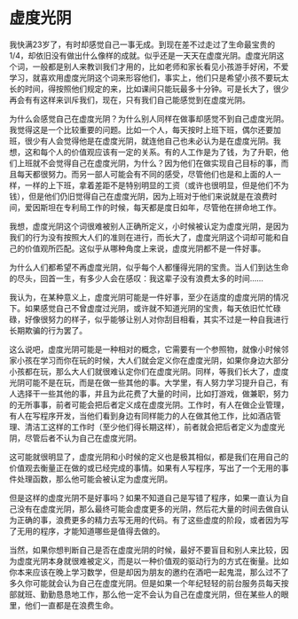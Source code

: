 # 虚度光阴

我快满23岁了，有时却感觉自己一事无成。到现在差不过走过了生命最宝贵的1/4，却依旧没有做出什么像样的成就。似乎还是一天天在虚度光阴。虚度光阴这个词，一般都是别人来教训我们才用的，比如老师和家长看见小孩游手好闲，不爱学习，就喜欢用虚度光阴这个词来形容他们，事实上，他们只是希望小孩不要玩太长的时间，得按照他们规定的来，比如课间只能玩最多十分钟。可是长大了，很少再会有有这样来训斥我们，现在，只有我们自己能感觉到在虚度光阴。

为什么会感觉自己在虚度光阴？为什么别人同样在做事却感觉不到自己虚度光阴。我觉得这是一个比较重要的问题。比如一个人，每天按时上班下班，偶尔还要加班，很少有人会觉得他是在虚度光阴，就连他自己也未必认为是在虚度光阴。我想，这和每个人的价值观应该有一定的关系。有的人工作是为了钱，为了升职，他们上班就不会觉得自己在虚度光阴，为什么？因为他们在做实现自己目标的事，而且每天都很努力。而另一部人可能会有不同的感受，尽管他们也是和上面的人一样，一样的上下班，拿着差距不是特别明显的工资（或许也很明显，但是他们不为钱），但是他们仍旧觉得自己在虚度光阴，因为上班对于他们来说就是在浪费时间，爱因斯坦在专利局工作的时候，每天都是度日如年，尽管他在拼命地工作。

我想，虚度光阴这个词很难被别人正确所定义，小时候被认定为虚度光阴，是因为我们的行为没有按照大人们的准则在进行，而长大了，虚度光阴这个词却可能和自己的价值观所匹配。这似乎从哪种角度上来说，虚度光阴都不是一件好事。

为什么人们都希望不再虚度光阴，似乎每个人都懂得光阴的宝贵。当人们到达生命的尽头，回首一生，有多少人会在感叹：我这辈子没有浪费太多的时间……

我认为，在某种意义上，虚度光阴可能是一件好事，至少在适度的虚度光阴的情况下。如果感觉自己不曾虚度过光阴，或许就不知道光阴的宝贵，每天依旧忙忙碌碌，好像很努力的样子，似乎能够让别人对你刮目相看，其实不过是一种自我进行长期欺骗的行为罢了。

这么说吧，虚度光阴可能是一种相对的概念，它需要有一个参照物，就像小时候邻家小孩在学习而你在玩的时候，大人们就会定义你在虚度光阴，如果你身边大部分小孩都在玩，那么大人们就很难认定你们在虚度光阴。同样，等我们长大了，虚度光阴可能不是在玩，而是在做一些其他的事。大学里，有人努力学习提升自己，有人选择干一些其他的事，并且为此花费了大量的时间，比如打游戏，做兼职，努力的无所事事，前者可能会把后者定义成在虚度光阴。工作时，有人在做企业管理，有人在写程序开发，当他们看到身边有同样能力的人在做其他工作，比如酒店管理、清洁工这样的工作时（至少他们得长期这样），前者就会把后者定义为虚度光阴，尽管后者不认为自己在虚度光阴。

这可能就很明显了，虚度光阴和小时候的定义也是极其相似，都是我们在用自己的价值观去衡量正在做的或已经完成的事情。如果有人写程序，写出了一个无用的事件处理函数，那么他可能会被认定为虚度光阴。

但是这样的虚度光阴不是好事吗？如果不知道自己是写错了程序，如果一直认为自己没有在虚度光阴，那么最终可能会虚度更多的光阴，然后花大量的时间去做自认为正确的事，浪费更多的精力去写无用的代码。有了这些虚度的阶段，或者因为写了无用的程序，才能知道哪些是值得去做的。

当然，如果你想判断自己是否在虚度光阴的时候，最好不要盲目和别人来比较，因为虚度光阴本身就很难被定义，而是以一种价值观的驱动行为的方式在衡量。比如你本来应该在晚上学习数学，但是却因为朋友的邀约在酒吧一起鬼混，那么过不了多久你可能就会认为自己在虚度光阴。但是如果一个年纪轻轻的前台服务员每天按部就班、勤勤恳恳地工作，那么他一定不会认为自己在虚度光阴，但在某些人的眼里，他们一直都是在浪费生命。